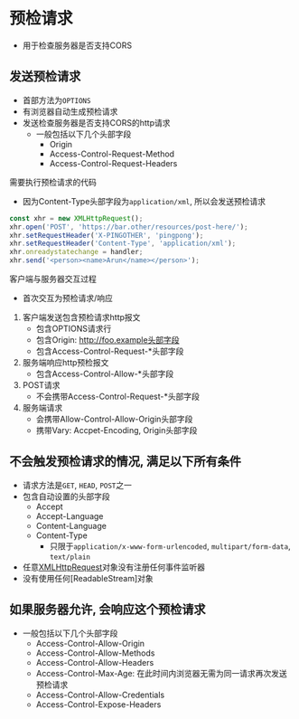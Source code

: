 # 预检请求

- 用于检查服务器是否支持CORS

## 发送预检请求

- 首部方法为`OPTIONS`
- 有浏览器自动生成预检请求
- 发送检查服务器是否支持CORS的http请求
  - 一般包括以下几个头部字段
    - Origin
    - Access-Control-Request-Method
    - Access-Control-Request-Headers

需要执行预检请求的代码

- 因为Content-Type头部字段为`application/xml`, 所以会发送预检请求

```js
const xhr = new XMLHttpRequest();
xhr.open('POST', 'https://bar.other/resources/post-here/');
xhr.setRequestHeader('X-PINGOTHER', 'pingpong');
xhr.setRequestHeader('Content-Type', 'application/xml');
xhr.onreadystatechange = handler;
xhr.send('<person><name>Arun</name></person>');
```
客户端与服务器交互过程

- 首次交互为预检请求/响应

1. 客户端发送包含预检请求http报文
    - 包含OPTIONS请求行
    - 包含Origin: http://foo.example头部字段
    - 包含Access-Control-Request-*头部字段
2. 服务端响应http预检报文
    - 包含Access-Control-Allow-*头部字段
3. POST请求
    - 不会携带Access-Control-Request-*头部字段
4. 服务端请求
    - 会携带Allow-Control-Allow-Origin头部字段
    - 携带Vary: Accpet-Encoding, Origin头部字段

## 不会触发预检请求的情况, 满足以下所有条件

- 请求方法是`GET`, `HEAD`, `POST`之一
- 包含自动设置的头部字段
  - Accept
  - Accept-Language
  - Content-Language
  - Content-Type
    - 只限于`application/x-www-form-urlencoded`, `multipart/form-data`, `text/plain`
- 任意[XMLHttpRequest](javascript_XMLHttpRequest.md)对象没有注册任何事件监听器
- 没有使用任何[ReadableStream]对象

## 如果服务器允许, 会响应这个预检请求

- 一般包括以下几个头部字段
  - Access-Control-Allow-Origin
  - Access-Control-Allow-Methods
  - Access-Control-Allow-Headers
  - Access-Control-Max-Age: 在此时间内浏览器无需为同一请求再次发送预检请求
  - Access-Control-Allow-Credentials
  - Access-Control-Expose-Headers
